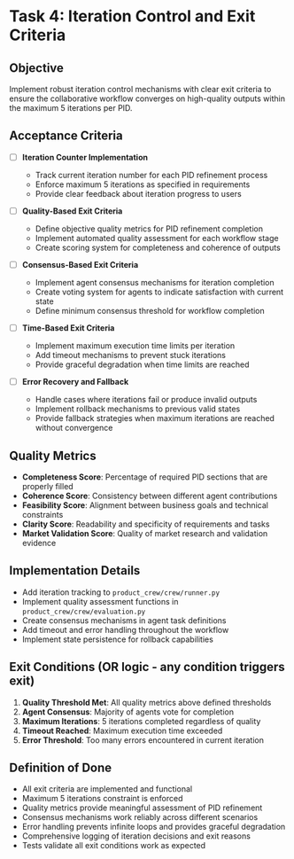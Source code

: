 # Task 4: Iteration Control and Exit Criteria

## Objective
Implement robust iteration control mechanisms with clear exit criteria to ensure the collaborative workflow converges on high-quality outputs within the maximum 5 iterations per PID.

## Acceptance Criteria
- [ ] **Iteration Counter Implementation**
  - Track current iteration number for each PID refinement process
  - Enforce maximum 5 iterations as specified in requirements
  - Provide clear feedback about iteration progress to users
  
- [ ] **Quality-Based Exit Criteria**
  - Define objective quality metrics for PID refinement completion
  - Implement automated quality assessment for each workflow stage
  - Create scoring system for completeness and coherence of outputs
  
- [ ] **Consensus-Based Exit Criteria**
  - Implement agent consensus mechanisms for iteration completion
  - Create voting system for agents to indicate satisfaction with current state
  - Define minimum consensus threshold for workflow completion
  
- [ ] **Time-Based Exit Criteria**
  - Implement maximum execution time limits per iteration
  - Add timeout mechanisms to prevent stuck iterations
  - Provide graceful degradation when time limits are reached
  
- [ ] **Error Recovery and Fallback**
  - Handle cases where iterations fail or produce invalid outputs
  - Implement rollback mechanisms to previous valid states
  - Provide fallback strategies when maximum iterations are reached without convergence

## Quality Metrics
- **Completeness Score**: Percentage of required PID sections that are properly filled
- **Coherence Score**: Consistency between different agent contributions
- **Feasibility Score**: Alignment between business goals and technical constraints
- **Clarity Score**: Readability and specificity of requirements and tasks
- **Market Validation Score**: Quality of market research and validation evidence

## Implementation Details
- Add iteration tracking to `product_crew/crew/runner.py`
- Implement quality assessment functions in `product_crew/crew/evaluation.py`
- Create consensus mechanisms in agent task definitions
- Add timeout and error handling throughout the workflow
- Implement state persistence for rollback capabilities

## Exit Conditions (OR logic - any condition triggers exit)
1. **Quality Threshold Met**: All quality metrics above defined thresholds
2. **Agent Consensus**: Majority of agents vote for completion
3. **Maximum Iterations**: 5 iterations completed regardless of quality
4. **Timeout Reached**: Maximum execution time exceeded
5. **Error Threshold**: Too many errors encountered in current iteration

## Definition of Done
- All exit criteria are implemented and functional
- Maximum 5 iterations constraint is enforced
- Quality metrics provide meaningful assessment of PID refinement
- Consensus mechanisms work reliably across different scenarios
- Error handling prevents infinite loops and provides graceful degradation
- Comprehensive logging of iteration decisions and exit reasons
- Tests validate all exit conditions work as expected